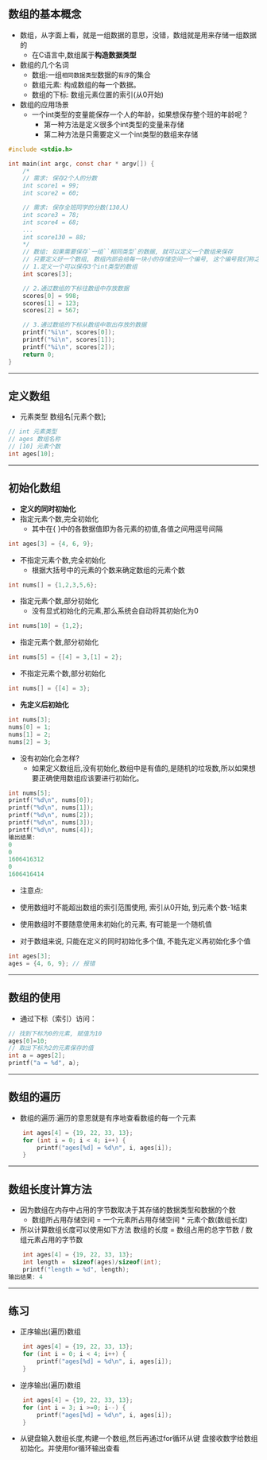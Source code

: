 ## 数组的基本概念

- 数组，从字面上看，就是一组数据的意思，没错，数组就是用来存储一组数据的
  - 在C语言中,数组属于**构造数据类型**
- 数组的几个名词
  - 数组:一组`相同数据类型`数据的`有序`的集合
  - 数组元素: 构成数组的每一个数据。
  - 数组的下标: 数组元素位置的索引(从0开始)
- 数组的应用场景
  - 一个int类型的变量能保存一个人的年龄，如果想保存整个班的年龄呢？
    - 第一种方法是定义很多个int类型的变量来存储
    - 第二种方法是只需要定义一个int类型的数组来存储

```c
#include <stdio.h>

int main(int argc, const char * argv[]) {
    /*
    // 需求: 保存2个人的分数
    int score1 = 99;
    int score2 = 60;

    // 需求: 保存全班同学的分数(130人)
    int score3 = 78;
    int score4 = 68;
    ...
    int score130 = 88;
    */
    // 数组: 如果需要保存`一组``相同类型`的数据, 就可以定义一个数组来保存
    // 只要定义好一个数组, 数组内部会给每一块小的存储空间一个编号, 这个编号我们称之为 索引, 索引从0开始
    // 1.定义一个可以保存3个int类型的数组
    int scores[3];

    // 2.通过数组的下标往数组中存放数据
    scores[0] = 998;
    scores[1] = 123;
    scores[2] = 567;

    // 3.通过数组的下标从数组中取出存放的数据
    printf("%i\n", scores[0]);
    printf("%i\n", scores[1]);
    printf("%i\n", scores[2]);
    return 0;
}
```

------

## 定义数组

- 元素类型 数组名[元素个数];

```c
// int 元素类型
// ages 数组名称
// [10] 元素个数
int ages[10];
```

------

## 初始化数组

- **定义的同时初始化**
- 指定元素个数,完全初始化
  - 其中在{ }中的各数据值即为各元素的初值,各值之间用逗号间隔

```c
int ages[3] = {4, 6, 9};
```

- 不指定元素个数,完全初始化
  - 根据大括号中的元素的个数来确定数组的元素个数

```c
int nums[] = {1,2,3,5,6};
```

- 指定元素个数,部分初始化
  - 没有显式初始化的元素,那么系统会自动将其初始化为0

```c
int nums[10] = {1,2};
```

- 指定元素个数,部分初始化

```c
int nums[5] = {[4] = 3,[1] = 2};
```

- 不指定元素个数,部分初始化

```c
int nums[] = {[4] = 3};
```

- **先定义后初始化**

```c
int nums[3];
nums[0] = 1;
nums[1] = 2;
nums[2] = 3;
```

- 没有初始化会怎样?
  - 如果定义数组后,没有初始化,数组中是有值的,是随机的垃圾数,所以如果想要正确使用数组应该要进行初始化。

```c
int nums[5];
printf("%d\n", nums[0]);
printf("%d\n", nums[1]);
printf("%d\n", nums[2]);
printf("%d\n", nums[3]);
printf("%d\n", nums[4]);
输出结果:
0
0
1606416312
0
1606416414
```

- 注意点:

- 使用数组时不能超出数组的索引范围使用, 索引从0开始, 到元素个数-1结束

- 使用数组时不要随意使用未初始化的元素, 有可能是一个随机值

- 对于数组来说, 只能在定义的同时初始化多个值, 不能先定义再初始化多个值

```c
int ages[3];
ages = {4, 6, 9}; // 报错
```

------

## 数组的使用

- 通过下标（索引）访问：

```c
// 找到下标为0的元素, 赋值为10
ages[0]=10;
// 取出下标为2的元素保存的值
int a = ages[2];
printf("a = %d", a);
```

------

## 数组的遍历

- 数组的遍历:遍历的意思就是有序地查看数组的每一个元素

```c
    int ages[4] = {19, 22, 33, 13};
    for (int i = 0; i < 4; i++) {
        printf("ages[%d] = %d\n", i, ages[i]);
    }
```

------

## 数组长度计算方法

- 因为数组在内存中占用的字节数取决于其存储的数据类型和数据的个数
  - 数组所占用存储空间 = 一个元素所占用存储空间 * 元素个数(数组长度)
- 所以计算数组长度可以使用如下方法
  数组的长度 = 数组占用的总字节数 / 数组元素占用的字节数

```c
    int ages[4] = {19, 22, 33, 13};
    int length =  sizeof(ages)/sizeof(int);
    printf("length = %d", length);
输出结果: 4
```

------

## 练习

- 正序输出(遍历)数组

```c
    int ages[4] = {19, 22, 33, 13};
    for (int i = 0; i < 4; i++) {
        printf("ages[%d] = %d\n", i, ages[i]);
    }
```

- 逆序输出(遍历)数组

```c
    int ages[4] = {19, 22, 33, 13};
    for (int i = 3; i >=0; i--) {
        printf("ages[%d] = %d\n", i, ages[i]);
    }
```

- 从键盘输入数组长度,构建一个数组,然后再通过for循环从键 盘接收数字给数组初始化。并使用for循环输出查看